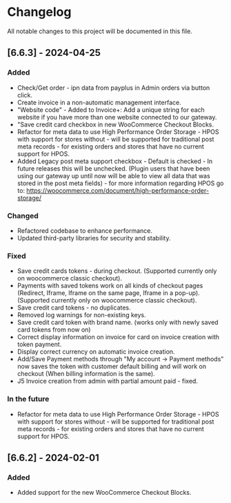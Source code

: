 # Changelog

All notable changes to this project will be documented in this file.

## [6.6.3] - 2024-04-25

### Added

- Check/Get order - ipn data from payplus in Admin orders via button click.
- Create invoice in a non-automatic management interface.
- "Website code" - Added to Invoice+: Add a unique string for each website if you have more than one website connected to our gateway.
- "Save credit card checkbox in new WooCommerce Checkout Blocks.
- Refactor for meta data to use High Performance Order Storage - HPOS with support for stores without - will be supported for traditional post meta records - for existing orders and stores that have no current support for HPOS.
- Added Legacy post meta support checkbox - Default is checked - In future releases this will be unchecked. (Plugin users that have been using our gateway up until now will be able to view all data that was stored in the post meta fields) - for more information regarding HPOS go to: https://woocommerce.com/document/high-performance-order-storage/

### Changed

- Refactored codebase to enhance performance.
- Updated third-party libraries for security and stability.

### Fixed

- Save credit cards tokens - during checkout. (Supported currently only on woocommerce classic checkout).
- Payments with saved tokens work on all kinds of checkout pages (Redirect, Iframe, Iframe on the same page, Iframe in a pop-up). (Supported currently only on woocommerce classic checkout).
- Save credit card tokens - no duplicates.
- Removed log warnings for non-existing keys.
- Save credit card token with brand name. (works only with newly saved card tokens from now on)
- Correct display information on invoice for card on invoice creation with token payment.
- Display correct currency on automatic invoice creation.
- Add/Save Payment methods through "My account -> Payment methods" now saves the token with customer default billing and will work on checkout (When billing information is the same).
- J5 Invoice creation from admin with partial amount paid - fixed.

### In the future

- Refactor for meta data to use High Performance Order Storage - HPOS with support for stores without - will be supported for traditional post meta records - for existing orders and stores that have no current support for HPOS.

## [6.6.2] - 2024-02-01

### Added

- Added support for the new WooCommerce Checkout Blocks.
